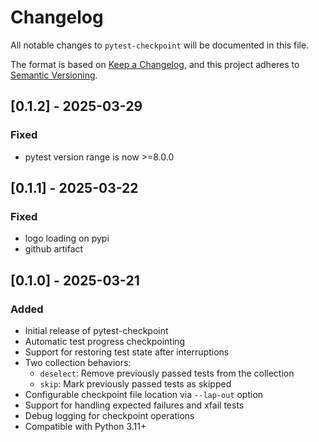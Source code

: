 # Changelog

All notable changes to `pytest-checkpoint` will be documented in this file.

The format is based on [Keep a Changelog](https://keepachangelog.com/en/1.0.0/),
and this project adheres to [Semantic Versioning](https://semver.org/spec/v2.0.0.html).

## [0.1.2] - 2025-03-29

### Fixed
- pytest version range is now >=8.0.0

## [0.1.1] - 2025-03-22

### Fixed
- logo loading on pypi
- github artifact

## [0.1.0] - 2025-03-21

### Added
- Initial release of pytest-checkpoint
- Automatic test progress checkpointing
- Support for restoring test state after interruptions
- Two collection behaviors:
  - `deselect`: Remove previously passed tests from the collection
  - `skip`: Mark previously passed tests as skipped
- Configurable checkpoint file location via `--lap-out` option
- Support for handling expected failures and xfail tests
- Debug logging for checkpoint operations
- Compatible with Python 3.11+
